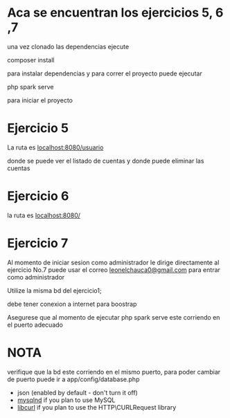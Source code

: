 # Aca se encuentran los ejercicios 5, 6 ,7

una vez clonado las dependencias ejecute 

composer install

para instalar dependencias y para correr el proyecto puede ejecutar

php spark serve

para iniciar el proyecto 

# Ejercicio 5
La ruta es [localhost:8080/usuario](http://localhost:8080/usuario)

donde se puede ver el listado de cuentas y donde puede eliminar las cuentas

# Ejercicio 6

la ruta es [localhost:8080/](http://localhost:8080/iniciarsesion)

# Ejercicio 7

Al momento de iniciar sesion como administrador le dirige directamente al ejercicio No.7
puede usar el correo leonelchauca0@gmail.com para entrar como administrador

Utilize la misma bd del ejercicio1;

debe tener conexion a internet para boostrap


Asegurese que al momento de ejecutar php spark serve este corriendo en el puerto adecuado

# NOTA

verifique que la bd este corriendo en el mismo puerto, para poder cambiar de puerto puede ir a app/config/database.php




- json (enabled by default - don't turn it off)
- [mysqlnd](http://php.net/manual/en/mysqlnd.install.php) if you plan to use MySQL
- [libcurl](http://php.net/manual/en/curl.requirements.php) if you plan to use the HTTP\CURLRequest library
